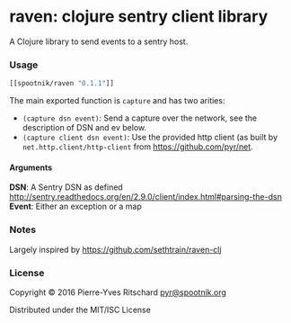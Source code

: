 raven: clojure sentry client library
====================================

A Clojure library to send events to a sentry host.


### Usage

```clojure
[[spootnik/raven "0.1.1"]]
```

The main exported function is `capture` and has two arities:

- `(capture dsn event)`: Send a capture over the network, see the description of DSN and ev below.
- `(capture client dsn event)`: Use the provided http client (as built by `net.http.client/http-client` from https://github.com/pyr/net.

#### Arguments

**DSN**: A Sentry DSN as defined http://sentry.readthedocs.org/en/2.9.0/client/index.html#parsing-the-dsn
**Event**: Either an exception or a map

### Notes

Largely inspired by https://github.com/sethtrain/raven-clj

### License

Copyright © 2016 Pierre-Yves Ritschard <pyr@spootnik.org>

Distributed under the MIT/ISC License
